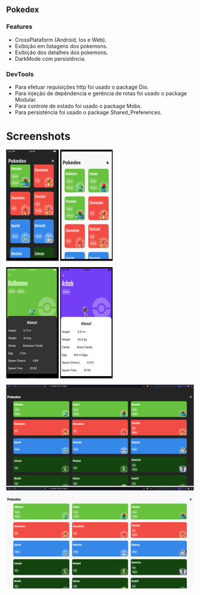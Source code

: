 ## Pokedex
### Features
- CrossPlataform (Android, Ios e Web).
- Exibição em listagens dos pokemons.
- Exibição dos detalhes dos pokemons.
- DarkMode com persistência.

### DevTools
- Para efetuar requisições http foi usado o package Dio.
- Para injeção de depêndencia e gerência de rotas foi usado o package Modular.
- Para controle de estado foi usado o package Mobx.
- Para persistência foi usado o package Shared_Preferences.

# Screenshots
![HomePage](https://github.com/DanielPetroni/pokedex/blob/main/screenshots/home.png)
![HomePage](https://github.com/DanielPetroni/pokedex/blob/main/screenshots/home_light.png)

![HomePage](https://github.com/DanielPetroni/pokedex/blob/main/screenshots/info.png)
![HomePage](https://github.com/DanielPetroni/pokedex/blob/main/screenshots/info_light.png)

![HomePage](https://github.com/DanielPetroni/pokedex/blob/main/screenshots/home_web.png)
![HomePage](https://github.com/DanielPetroni/pokedex/blob/main/screenshots/home_web_light.png)



